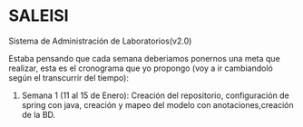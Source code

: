 # SALEISI
Sistema de Administración de Laboratorios(v2.0)

Estaba pensando que cada semana deberiamos ponernos una meta que realizar, esta es el cronograma que yo propongo (voy a ir cambiandoló según el transcurrir del tiempo):

1. Semana 1 (11 al 15 de Enero): Creación del repositorio, configuración de spring con java, creación y mapeo del modelo con anotaciones,creación de la BD.
